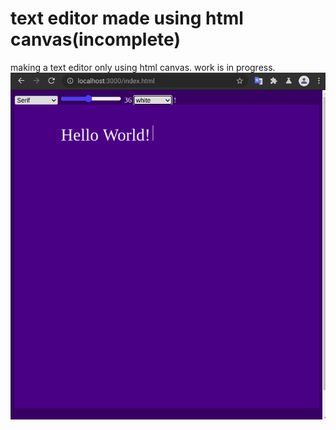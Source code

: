 # text editor made using html canvas(**incomplete**)
making a text editor only using html canvas. work is in progress.
![screenshot text editor](https://github.com/hackasaur/TextEditorHTMLCanvas/blob/master/screenshot%20text%20editor%20in%20HTML%20canvas.png)